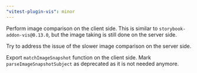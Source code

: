 ```yaml
---
"vitest-plugin-vis": minor
---
```


Perform image comparison on the client side.
This is similar to `storybook-addon-vis@0.13.0`, but the image taking is still done on the server side.

Try to address the issue of the slower image comparison on the server side.

Export `matchImageSnapshot` function on the client side.
Mark `parseImageSnapshotSubject` as deprecated as it is not needed anymore.
